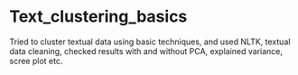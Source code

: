 # Text_clustering_basics
Tried to cluster textual data using basic techniques, and used NLTK, textual data cleaning, checked results with and without PCA, explained variance, scree plot etc.
